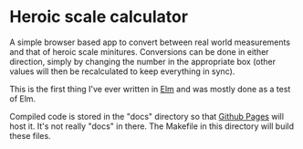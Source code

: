 # Heroic scale calculator

A simple browser based app to convert between real world measurements and that of heroic scale minitures. Conversions can be done in either direction, simply by changing the number in the appropriate box (other values will then be recalculated to keep everything in sync).

This is the first thing I've ever written in [Elm](https://elm-lang.org/) and was mostly done as a test of Elm.

Compiled code is stored in the "docs" directory so that [Github Pages](https://pages.github.com/) will host it. It's not really "docs" in there. The Makefile in this directory will build these files.
